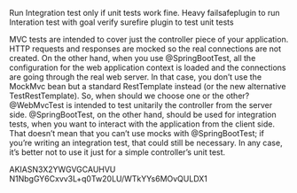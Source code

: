 Run Integration test only if unit tests work fine. Heavy
failsafeplugin to run Interation test with goal verify
surefire plugin to test unit tests

MVC tests are intended to cover just the controller piece of your application. HTTP requests and responses are mocked so the real connections are not created. On the other hand, when you use @SpringBootTest, all the configuration for the web application context is loaded and the connections are going through the real web server. In that case, you don’t use the MockMvc bean but a standard RestTemplate instead (or the new alternative TestRestTemplate).
So, when should we choose one or the other? @WebMvcTest is intended to test unitarily the controller from the server side. @SpringBootTest, on the other hand, should be used for integration tests, when you want to interact with the application from the client side.
That doesn’t mean that you can’t use mocks with @SpringBootTest; if you’re writing an integration test, that could still be necessary. In any case, it’s better not to use it just for a simple controller’s unit test.

AKIASN3X2YWGVGCAUHVU
N1NbgGY6Cxvv3L+q0Tw20LU/WTkYYs6MOvQULDX1